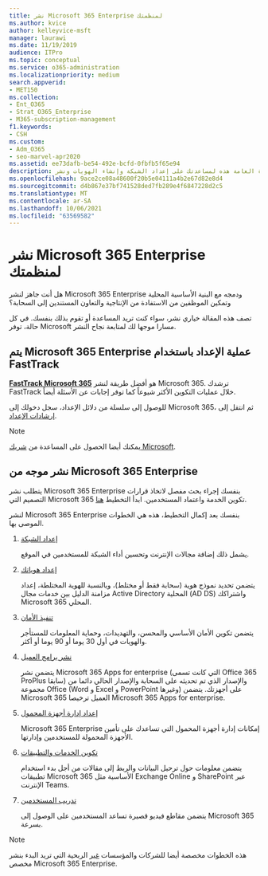 ```yaml
---
title: نشر Microsoft 365 Enterprise لمنظمتك
ms.author: kvice
author: kelleyvice-msft
manager: laurawi
ms.date: 11/19/2019
audience: ITPro
ms.topic: conceptual
ms.service: o365-administration
ms.localizationpriority: medium
search.appverid:
- MET150
ms.collection:
- Ent_O365
- Strat_O365_Enterprise
- M365-subscription-management
f1.keywords:
- CSH
ms.custom:
- Adm_O365
- seo-marvel-apr2020
ms.assetid: ee73dafb-be54-492e-bcfd-0fbfb5f65e94
description: تم تصميم خطوات النظرة العامة هذه لمساعدتك على إعداد الشبكة وإنشاء الهويات ونشر Microsoft 365 Apps البيانات وترحيلها.
ms.openlocfilehash: 9ace2ce08a48600f20b5e04111a4b2e67d82e8d4
ms.sourcegitcommit: d4b867e37bf741528ded7fb289e4f6847228d2c5
ms.translationtype: MT
ms.contentlocale: ar-SA
ms.lasthandoff: 10/06/2021
ms.locfileid: "63569582"
---
```

# <a name="deploy-microsoft-365-enterprise-for-your-organization"></a>نشر Microsoft 365 Enterprise لمنظمتك

هل أنت جاهز لنشر Microsoft 365 Enterprise ودمجه مع البنية الأساسية المحلية وتمكين الموظفين من الاستفادة من الإنتاجية والتعاون المستندين إلى السحابة؟

تصف هذه المقالة خياري نشر، سواء كنت تريد المساعدة أو تقوم بذلك بنفسك. في كل حالة، توفر Microsoft مسارا موجها لك لمتابعة نجاح النشر.

## <a name="guided-microsoft-365-enterprise-setup-process-with-fasttrack"></a>يتم Microsoft 365 Enterprise عملية الإعداد باستخدام FastTrack

**[FastTrack Microsoft 365](https://www.microsoft.com/fasttrack/microsoft-365)** هو أفضل طريقة لنشر Microsoft 365. ترشدك FastTrack خلال عمليات التكوين الأكثر شيوعاً كما توفر إجابات عن الأسئلة أيضاً. 

للوصول إلى سلسلة من دلائل الإعداد، سجل دخولك إلى Microsoft 365، ثم انتقل إلى [إرشادات الإعداد](https://aka.ms/o365fasttrack).

>[!Note]
>يمكنك أيضا الحصول على المساعدة من [شريك Microsoft](https://www.microsoft.com/solution-providers/home).
>

## <a name="do-it-yourself-guided-deployment-of-microsoft-365-enterprise"></a>نشر موجه من Microsoft 365 Enterprise

يتطلب نشر Microsoft 365 Enterprise بنفسك إجراء بحث مفصل لاتخاذ قرارات التصميم التي Microsoft 365 تكوين الخدمة واعتماد المستخدمين. ابدأ التخطيط [هنا](get-your-organization-ready-for-office-365.md).

لنشر Microsoft 365 Enterprise بنفسك بعد إكمال التخطيط، هذه هي الخطوات الموصى بها.

1. [إعداد الشبكة](set-up-network-for-microsoft-365.md)

   يشمل ذلك إضافة مجالات الإنترنت وتحسين أداء الشبكة للمستخدمين في الموقع.
 
2. [إعداد هوياتك](protect-your-global-administrator-accounts.md)

   يتضمن تحديد نموذج هوية (سحابة فقط أو مختلط)، وبالنسبة للهوية المختلطة، إعداد مزامنة الدليل بين خدمات مجال Active Directory المحلية (AD DS) واشتراكك Microsoft 365 المحلي.

3. [تنفيذ الأمان](/office365/securitycompliance/security-roadmap)

   يتضمن تكوين الأمان الأساسي والمحسن، والتهديدات، وحماية المعلومات للمستأجر والهويات في أول 30 يوما أو 90 يوما أو أكثر.
 
4. [نشر برامج العميل](/DeployOffice/deployment-guide-microsoft-365-apps)

   يتضمن نشر Microsoft 365 Apps for enterprise (التي كانت تسمى Office 365 ProPlus سابقا) والإصدار الذي تم تحديثه على السحابة والإصدار الحالي دائما من مجموعة Office (Word و Excel و PowerPoint وغيرها) على أجهزتك. يتضمن Microsoft 365 العميل ترخيصا Microsoft 365 Apps for enterprise.
 
5. [إعداد إدارة أجهزة المحمول](https://support.office.com/article/set-up-mobile-device-management-mdm-in-office-365-dd892318-bc44-4eb1-af00-9db5430be3cd)

   Microsoft 365 Enterprise إمكانات إدارة أجهزة المحمول التي تساعدك على تأمين الأجهزة المحمولة للمستخدمين وإدارتها.
 
6. [تكوين الخدمات والتطبيقات](configure-services-and-applications.md)

   يتضمن معلومات حول ترحيل البيانات والربط إلى مقالات من أجل بدء استخدام تطبيقات Microsoft 365 الأساسية مثل Exchange Online و SharePoint عبر الإنترنت Teams.
 
7. [تدريب المستخدمين](/office365/admin/admin-overview/get-started-with-office-365#training-resources-for-your-users)

   يتضمن مقاطع فيديو قصيرة تساعد المستخدمين على الوصول إلى Microsoft 365 بسرعة.
 

>[!Note]
>هذه الخطوات مخصصة أيضا للشركات والمؤسسات [غير](https://go.microsoft.com/fwlink/?LinkId=627221) الربحية التي تريد البدء بنشر مخصص Microsoft 365 Enterprise. 
>